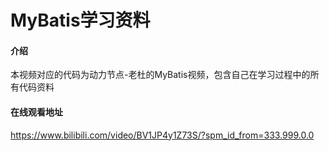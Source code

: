 # MyBatis学习资料 

#### 介绍
本视频对应的代码为动力节点-老杜的MyBatis视频，包含自己在学习过程中的所有代码资料

#### 在线观看地址
https://www.bilibili.com/video/BV1JP4y1Z73S/?spm_id_from=333.999.0.0

